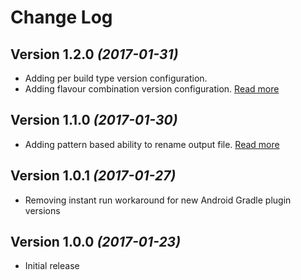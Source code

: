 # Change Log

## Version 1.2.0 *(2017-01-31)*

 * Adding per build type version configuration.
 * Adding flavour combination version configuration. [Read more](https://github.com/kaminomobile/AndroidVersion#flavour-combinations)

## Version 1.1.0 *(2017-01-30)*

 * Adding pattern based ability to rename output file. [Read more](https://github.com/kaminomobile/AndroidVersion#output-file-name)

## Version 1.0.1 *(2017-01-27)*

 * Removing instant run workaround for new Android Gradle plugin versions

## Version 1.0.0 *(2017-01-23)*

 * Initial release  
